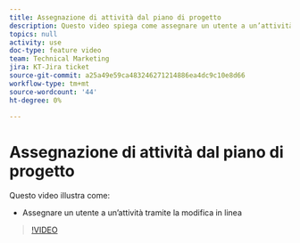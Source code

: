 ```yaml
---
title: Assegnazione di attività dal piano di progetto
description: Questo video spiega come assegnare un utente a un’attività utilizzando la modifica in linea
topics: null
activity: use
doc-type: feature video
team: Technical Marketing
jira: KT-Jira ticket
source-git-commit: a25a49e59ca483246271214886ea4dc9c10e8d66
workflow-type: tm+mt
source-wordcount: '44'
ht-degree: 0%

---
```


# Assegnazione di attività dal piano di progetto

Questo video illustra come:

* Assegnare un utente a un’attività tramite la modifica in linea

>[!VIDEO](https://video.tv.adobe.com/v/335092/?quality=12&learn=on)